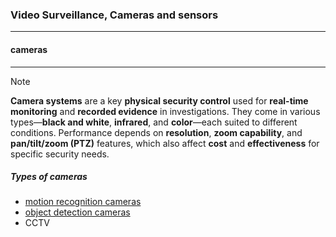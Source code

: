 ### Video Surveillance, Cameras and sensors
---

#### cameras 
---
>[!note]
>**Camera systems** are a key **physical security control** used for **real-time monitoring** and **recorded evidence** in investigations. They come in various types—**black and white**, **infrared**, and **color**—each suited to different conditions. Performance depends on **resolution**, **zoom capability**, and **pan/tilt/zoom (PTZ)** features, which also affect **cost** and **effectiveness** for specific security needs.

##### Types of cameras 
- [motion recognition cameras](motion%20recognition%20cameras.md)
- [object detection cameras](object%20detection%20cameras.md) 
- CCTV

